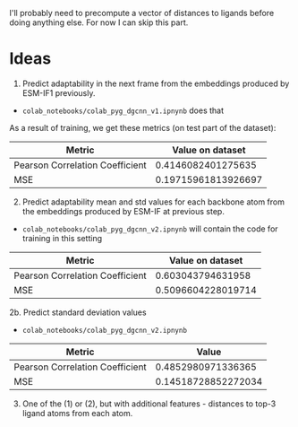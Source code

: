 I'll probably need to precompute a vector of distances to ligands before doing anything else. For now I can skip this part.


# Ideas
1. Predict adaptability in the next frame from the embeddings produced by ESM-IF1 previously.

- `colab_notebooks/colab_pyg_dgcnn_v1.ipnynb` does that

As a result of training, we get these metrics (on test part of the dataset):

|              Metric              |             Value on dataset             |
|--------------------------------------|--------------------------------------|
|  Pearson Correlation Coefficient |          0.4146082401275635          |
|               MSE               |         0.19715961813926697          |


2. Predict adaptability mean and std values for each backbone atom  from the embeddings produced by ESM-IF at previous step.

- `colab_notebooks/colab_pyg_dgcnn_v2.ipnynb` will contain the code for training in this setting

|              Metric              |             Value on dataset |
|----------------------------------|------------------------------|
| Pearson Correlation Coefficient  |          0.603043794631958           |
|               MSE               |          0.5096604228019714          |

2b. Predict standard deviation values

- `colab_notebooks/colab_pyg_dgcnn_v2.ipnynb`

| Metric              |             Value             |
|---------------------|-------------------------------|
| Pearson Correlation Coefficient |          0.4852980971336365          |
|              MSE               |         0.14518728852272034 |

3. One of the (1) or (2), but with additional features - distances to top-3 ligand atoms from each atom.
